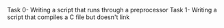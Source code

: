 Task 0- Writing a script that runs through a preprocessor
Task 1- Writing a script that compiles a C file but doesn't link
